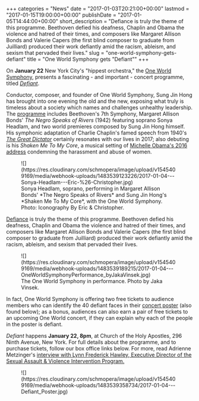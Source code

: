 +++
categories = "News"
date = "2017-01-03T20:21:00+00:00"
lastmod = "2017-01-15T19:00:00+00:00"
publishDate = "2017-01-05T14:44:00+00:00"
short_description = "Defiance is truly the theme of this programme. Beethoven defied his deafness, Chaplin and Obama the violence and hatred of their times, and composers like Margaret Allison Bonds and Valerie Capers (the first blind composer to graduate from Juilliard) produced their work defiantly amid the racism, ableism, and sexism that pervaded their lives."
slug = "one-world-symphony-gets-defiant"
title = "One World Symphony gets &quot;Defiant&quot;"
+++

On **January 22** New York City's "hippest orchestra," the [One World Symphony](/scene/companies/one-world-symphony/), presents a fascinating - and important - concert programme, titled [*Defiant*](http://oneworldsymphony.org/concerts2016_Defiant.shtml).

Conductor, composer, and founder of One World Symphony, Sung Jin Hong has brought into one evening the old and the new, exposing what truly is timeless about a society which names and challenges unhealthy leadership. The [programme](http://oneworldsymphony.org/concerts2016_Defiant.shtml) includes Beethoven's 7th Symphony, Margaret Allison Bonds' *The Negro Speaks of Rivers* (1942) featuring soprano Sonya Headlam, and two world premieres composed by Sung Jin Hong himself. His symphonic adaptation of Charlie Chaplin's famed speech from 1940's [*The Great Dictator*](https://www.youtube.com/watch?v=J7GY1Xg6X20) certainly resonates with our lives in 2017; also debuting is his *Shaken Me To My Core*, a musical setting of [Michelle Obama's 2016 address](http://www.npr.org/2016/10/13/497846667/transcript-michelle-obamas-speech-on-donald-trumps-alleged-treatment-of-women) condemning the harassment and abuse of women.

<figure data-type="image">
![](https://res.cloudinary.com/schmopera/image/upload/v1545409169/media/webhook-uploads/1483539123226/2017-01-04---Sonya-Headlam---Eric-%26-Christopher.jpg)
<figcaption>Sonya Headlam, soprano, performing in Margaret Allison Bonds' *The Negro Speaks of Rivers* and Sung Jin Hong's *Shaken Me To My Core*, with the One World Symphony. Photo: Iconography By Eric & Christopher.</figcaption>
</figure>

[Defiance](http://oneworldsymphony.org/news13BreakingBlog.shtml) is truly the theme of this programme. Beethoven defied his deafness, Chaplin and Obama the violence and hatred of their times, and  composers like Margaret Allison Bonds and Valerie Capers (the first blind composer to graduate from Juilliard) produced their work defiantly amid the racism, ableism, and sexism that pervaded their lives.

<figure data-type="image">
![](https://res.cloudinary.com/schmopera/image/upload/v1545409169/media/webhook-uploads/1483539189215/2017-01-04---OneWorldSymphonyPerformance_byJakaVinsek.jpg)
<figcaption>The One World Symphony in performance. Photo by Jaka Vinsek.</figcaption>
</figure>

In fact, One World Symphony is offering two free tickets to audience members who can identify the 40 defiant faces in their [concert poster](http://www.oneworldsymphony.org/images/2016/Defiant_Poster_02_game.pdf) (also found below); as a bonus, audiences can also earn a pair of free tickets to an upcoming One World concert, if they can explain why each of the people in the poster is defiant.

*Defiant* happens **January 22, 8pm**, at Church of the Holy Apostles, 296 Ninth Avenue, New York. For full details about the programme, and to purchase tickets, follow our box office links below. For more, read Adrienne Metzinger's [interview with Lynn Frederick Hawley, Executive Director of the Sexual Assault & Violence Intervention Program.](http://oneworldsymphony.org/news13BreakingBlog.shtml)

<figure data-type="image">
![](https://res.cloudinary.com/schmopera/image/upload/v1545409169/media/webhook-uploads/1483539358734/2017-01-04---Defiant_Poster.jpg)
</figure>

